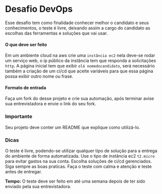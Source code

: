 # Desafio DevOps 

Esse desafio tem como finalidade conhecer melhor o candidato e seus conhecimentos, o teste é livre, deixando assim a cargo do candidato as escolhas das ferramentas e soluções que vai usar.




#### O que deve ser feito

Em um ambiente cloud na aws crie uma `instância ec2` nela deve-se rodar um serviço web, o ip público da instância tem que responda a solicitações `http`.
A página inicial tem que exibir `olá nomedocandidato`, será necessário também a criação de um ci/cd que aceite variáveis para que essa página possa exibir outro nome ou frase.


#### Formato de entrada

Faça um fork do desse projeto e crie sua automação, após terminar avise sua entrevistadora e envie o link do seu fork.

### Importante

Seu projeto deve conter um README que explique como utilizá-lo.


### Dicas

O teste é livre, podendo-se utilizar qualquer tipo de solução para a entrega do ambiente de forma automatizada. 
Use o tipo de instância ec2 `t2.micro` para evitar gastos na sua conta.
Escolha soluções de ci/cd gerenciados.
Siga sempre as boas praticas.
Faça o teste com calma e atenção e teste antes de entregar.

**Tempo:** O teste deve ser feito em até uma semana depois de ter sido enviado pela sua entrevistadora.
